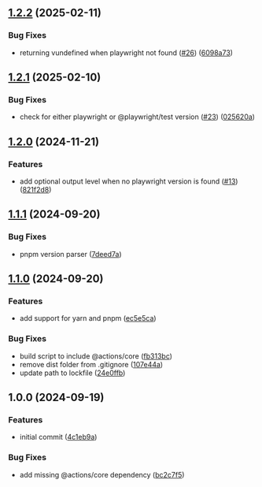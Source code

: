 ## [1.2.2](https://github.com/eviden-actions/get-playwright-version/compare/v1.2.1...v1.2.2) (2025-02-11)

### Bug Fixes

* returning vundefined when playwright not found ([#26](https://github.com/eviden-actions/get-playwright-version/issues/26)) ([6098a73](https://github.com/eviden-actions/get-playwright-version/commit/6098a73a3d87dfc6e2cb82490f82512591029b6a))

## [1.2.1](https://github.com/eviden-actions/get-playwright-version/compare/v1.2.0...v1.2.1) (2025-02-10)

### Bug Fixes

* check for either playwright or @playwright/test version ([#23](https://github.com/eviden-actions/get-playwright-version/issues/23)) ([025620a](https://github.com/eviden-actions/get-playwright-version/commit/025620a0bdad13d4e0be718eeaa41ece7ebca321))

## [1.2.0](https://github.com/eviden-actions/get-playwright-version/compare/v1.1.1...v1.2.0) (2024-11-21)

### Features

* add optional output level when no playwright version is found ([#13](https://github.com/eviden-actions/get-playwright-version/issues/13)) ([821f2d8](https://github.com/eviden-actions/get-playwright-version/commit/821f2d89c0264225034f7fb2a8728ad37a0086aa))

## [1.1.1](https://github.com/eviden-actions/get-playwright-version/compare/v1.1.0...v1.1.1) (2024-09-20)

### Bug Fixes

* pnpm version parser ([7deed7a](https://github.com/eviden-actions/get-playwright-version/commit/7deed7a9821b78b1713f050f8ba3e5404eafdb7d))

## [1.1.0](https://github.com/eviden-actions/get-playwright-version/compare/v1.0.0...v1.1.0) (2024-09-20)

### Features

* add support for yarn and pnpm ([ec5e5ca](https://github.com/eviden-actions/get-playwright-version/commit/ec5e5cafccd88bbf602f4cb693cc60ecb5f87d5f))

### Bug Fixes

* build script to include @actions/core ([fb313bc](https://github.com/eviden-actions/get-playwright-version/commit/fb313bc3ef72e9d2083fb674aa10b1b6de0fcd3c))
* remove dist folder from .gitignore ([107e44a](https://github.com/eviden-actions/get-playwright-version/commit/107e44a125197ea60dd6f4e3b7bd4e97ab84f9d6))
* update path to lockfile ([24e0ffb](https://github.com/eviden-actions/get-playwright-version/commit/24e0ffb7338f9785f30f06320342405db2fb198f))

## 1.0.0 (2024-09-19)

### Features

* initial commit ([4c1eb9a](https://github.com/eviden-actions/get-playwright-version/commit/4c1eb9afa13b489185a1b84cb8c9c07f64e65b85))

### Bug Fixes

* add missing @actions/core dependency ([bc2c7f5](https://github.com/eviden-actions/get-playwright-version/commit/bc2c7f575b62f7603aaef216950a937f8e8c20a4))
